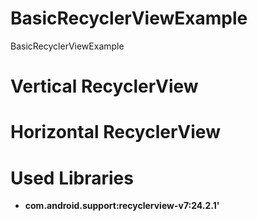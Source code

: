 # BasicRecyclerViewExample
BasicRecyclerViewExample

# Vertical RecyclerView
# Horizontal RecyclerView

# Used Libraries
<ul>
  <li><b>com.android.support:recyclerview-v7:24.2.1'</b>
</ul>
